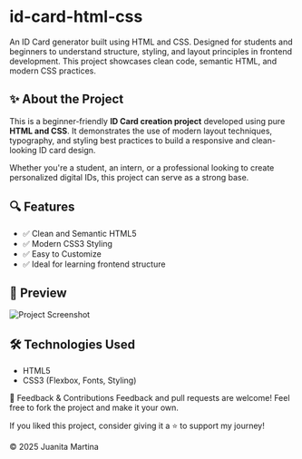 # id-card-html-css
An ID Card generator built using HTML and CSS. Designed for students and beginners to understand structure, styling, and layout principles in frontend development. This project showcases clean code, semantic HTML, and modern CSS practices.


## ✨ About the Project

This is a beginner-friendly **ID Card creation project** developed using pure **HTML and CSS**. It demonstrates the use of modern layout techniques, typography, and styling best practices to build a responsive and clean-looking ID card design.

Whether you're a student, an intern, or a professional looking to create personalized digital IDs, this project can serve as a strong base.


## 🔍 Features

- ✅ Clean and Semantic HTML5
- ✅ Modern CSS3 Styling
- ✅ Easy to Customize
- ✅ Ideal for learning frontend structure


## 📸 Preview

![Project Screenshot](https://via.placeholder.com/600x350.png?text=Preview+Screenshot)

## 🛠️ Technologies Used

- HTML5
- CSS3 (Flexbox, Fonts, Styling)


🌟 Feedback & Contributions
Feedback and pull requests are welcome! Feel free to fork the project and make it your own.

If you liked this project, consider giving it a ⭐ to support my journey!


© 2025 Juanita Martina
